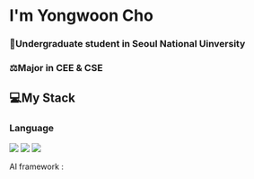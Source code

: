 # I'm Yongwoon Cho
### 🌱Undergraduate student in Seoul National Uinversity
### ⚖️Major in CEE & CSE

## 💻My Stack
### Language

<a href="https://github.com/ChoYongwoon/Study" target="_blank"><img src="https://img.shields.io/badge/-C/C++-green?style=for-the-badge&logo=c%2B%2B&logoColor=white"/></a>
<a href="https://github.com/ChoYongwoon/LeetCode" target="_blank"><img src="https://img.shields.io/badge/-Java-orange?style=for-the-badge&logo=java&logoColor=white"/></a>
<a href="https://github.com/ChoYongwoon/ComputerVision" target="_blank"><img src="https://img.shields.io/badge/-Python-blue?style=for-the-badge&logo=python&logoColor=white"/></a>


AI framework : 

<!--
**ChoYongwoon/ChoYongwoon** is a ✨ _special_ ✨ repository because its `README.md` (this file) appears on your GitHub profile.

Here are some ideas to get you started:

- 🔭 I’m currently working on ...
- 🌱 I’m currently learning ...
- 👯 I’m looking to collaborate on ...
- 🤔 I’m looking for help with ...
- 💬 Ask me about ...
- 📫 How to reach me: ...
- 😄 Pronouns: ...
- ⚡ Fun fact: ...
-->
